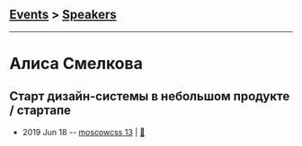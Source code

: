 ## [Events](../README.md) > [Speakers](../speakers.md)
---

# Алиса Смелкова

## Старт дизайн-системы в небольшом продукте &#x2F; стартапе
- 2019 Jun 18 -- [moscowcss 13](https://www.youtube.com/watch?v=G6oPs4Fn3L4)  | [:notebook:](https://drive.google.com/file/d/1brhe-kIhYd8pR9T3N3c73zrXYpDArfhp/view)  
